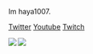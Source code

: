 Im haya1007.

[Twitter](https://twitter.com/hayao_1007) 
</a>
[Youtube](https://www.youtube.com/channel/UCFN-rQWsxINyXdV3aRiyy3A)
</a>
[Twitch](https://www.twitch.tv/haya1007)
</a>

<a href="https://github.com/anuraghazra/github-readme-stats">
  <img align="left" src="https://github-readme-stats.vercel.app/api?username=haya1007&count_private=true&show_icons=true&theme=yeblu" />
</a>
<a href="https://github.com/anuraghazra/github-readme-stats">
  <img align="left" src="https://github-readme-stats.vercel.app/api/top-langs/?username=haya1007&layout=compact&theme=yeblu" />
</a>
